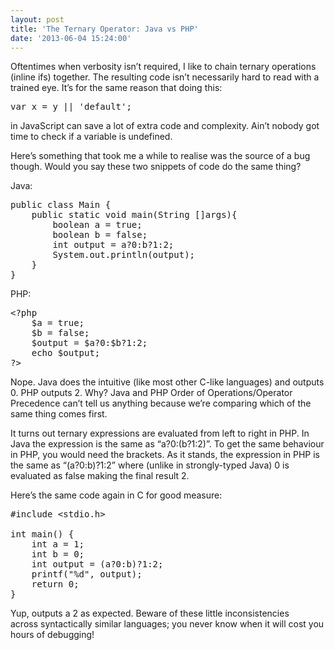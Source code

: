 ```yaml
---
layout: post
title: 'The Ternary Operator: Java vs PHP'
date: '2013-06-04 15:24:00'
---
```


Oftentimes when verbosity isn’t required, I like to chain ternary operations (inline ifs) together. The resulting code isn’t necessarily hard to read with a trained eye. It’s for the same reason that doing this:
<pre class="prettyprint">var x = y || 'default';</pre>
in JavaScript can save a lot of extra code and complexity. Ain’t nobody got time to check if a variable is undefined.

Here’s something that took me a while to realise was the source of a bug though.<!--more--><!-- more --> Would you say these two snippets of code do the same thing?

Java:
<pre class="prettyprint">public class Main {
    public static void main(String []args){
        boolean a = true;
        boolean b = false;
        int output = a?0:b?1:2;
        System.out.println(output);
    }
}
</pre>
PHP:
<pre class="prettyprint">&lt;?php   
    $a = true;
    $b = false;
    $output = $a?0:$b?1:2;
    echo $output;
?&gt;
</pre>
Nope. Java does the intuitive (like most other C-like languages) and outputs 0. PHP outputs 2. Why? <span>Java and PHP Order of Operations/Operator Precedence can’t tell us anything because we’re comparing which of the same thing comes first.</span>

It turns out ternary expressions are evaluated from left to right in PHP. In Java the expression is the same as “a?0:(b?1:2)”. To get the same behaviour in PHP, you would need the brackets. As it stands, the expression in PHP is the same as “(a?0:b)?1:2” where (unlike in strongly-typed Java) 0 is evaluated as false making the final result 2.

Here’s the same code again in C for good measure:
<pre class="prettyprint">#include &lt;stdio.h&gt;

int main() {
    int a = 1;
    int b = 0;
    int output = (a?0:b)?1:2;
    printf("%d", output);
    return 0;
}
</pre>
Yup, outputs a 2 as expected. Beware of these little inconsistencies across syntactically similar languages; you never know when it will cost you hours of debugging!